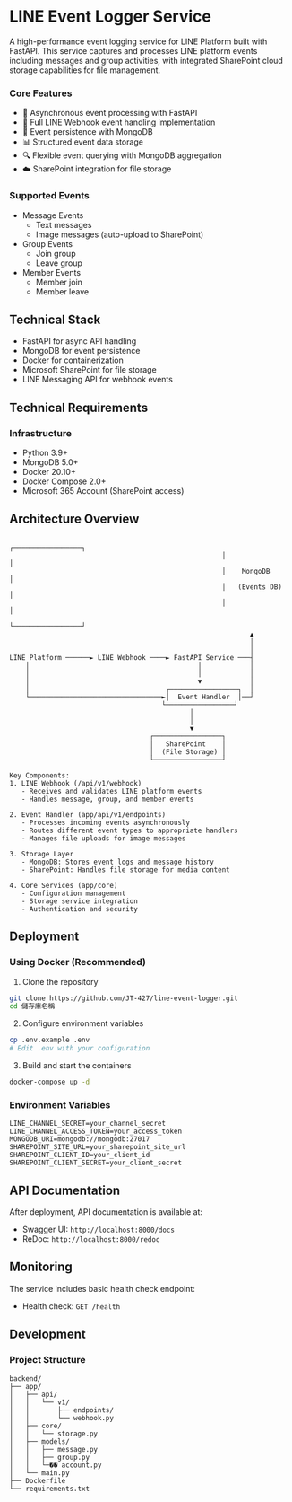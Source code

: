 # LINE Event Logger Service

A high-performance event logging service for LINE Platform built with FastAPI. This service captures and processes LINE platform events including messages and group activities, with integrated SharePoint cloud storage capabilities for file management.

### Core Features

- 🚀 Asynchronous event processing with FastAPI
- 📱 Full LINE Webhook event handling implementation
- 💾 Event persistence with MongoDB
- 📊 Structured event data storage
- 🔍 Flexible event querying with MongoDB aggregation
- ☁️ SharePoint integration for file storage

### Supported Events

- Message Events
  - Text messages
  - Image messages (auto-upload to SharePoint)
- Group Events
  - Join group
  - Leave group
- Member Events
  - Member join
  - Member leave

## Technical Stack

- FastAPI for async API handling
- MongoDB for event persistence
- Docker for containerization
- Microsoft SharePoint for file storage
- LINE Messaging API for webhook events

## Technical Requirements

### Infrastructure

- Python 3.9+
- MongoDB 5.0+
- Docker 20.10+
- Docker Compose 2.0+
- Microsoft 365 Account (SharePoint access)

## Architecture Overview

```plaintext
                                                     ┌─────────────────┐
                                                     │                 │
                                                     │    MongoDB      │
                                                     │   (Events DB)   │
                                                     │                 │
                                                     └─────────────────┘
                                                            ▲
                                                            │
                                                            │
LINE Platform ──────► LINE Webhook ────► FastAPI Service ───┤
    │                                          │            │
    │                                          │            │
    │                                          ▼            │
    │                                  ┌─────────────────┐  │
    └─────────────────────────────────►│  Event Handler  │──┘
                                      └─────────────────┘
                                             │
                                             │
                                             ▼
                                   ┌─────────────────┐
                                   │   SharePoint    │
                                   │  (File Storage) │
                                   └─────────────────┘

Key Components:
1. LINE Webhook (/api/v1/webhook)
   - Receives and validates LINE platform events
   - Handles message, group, and member events

2. Event Handler (app/api/v1/endpoints)
   - Processes incoming events asynchronously
   - Routes different event types to appropriate handlers
   - Manages file uploads for image messages

3. Storage Layer
   - MongoDB: Stores event logs and message history
   - SharePoint: Handles file storage for media content

4. Core Services (app/core)
   - Configuration management
   - Storage service integration
   - Authentication and security
```

## Deployment

### Using Docker (Recommended)

1. Clone the repository

```bash
git clone https://github.com/JT-427/line-event-logger.git
cd 儲存庫名稱
```

2. Configure environment variables

```bash
cp .env.example .env
# Edit .env with your configuration
```

3. Build and start the containers

```bash
docker-compose up -d
```

### Environment Variables

```plaintext
LINE_CHANNEL_SECRET=your_channel_secret
LINE_CHANNEL_ACCESS_TOKEN=your_access_token
MONGODB_URI=mongodb://mongodb:27017
SHAREPOINT_SITE_URL=your_sharepoint_site_url
SHAREPOINT_CLIENT_ID=your_client_id
SHAREPOINT_CLIENT_SECRET=your_client_secret
```

## API Documentation

After deployment, API documentation is available at:

- Swagger UI: `http://localhost:8000/docs`
- ReDoc: `http://localhost:8000/redoc`

## Monitoring

The service includes basic health check endpoint:

- Health check: `GET /health`

## Development

### Project Structure

```
backend/
├── app/
│   ├── api/
│   │   └── v1/
│   │       ├── endpoints/
│   │       └── webhook.py
│   ├── core/
│   │   └── storage.py
│   ├── models/
│   │   ├── message.py
│   │   ├── group.py
│   │   └─�� account.py
│   └── main.py
├── Dockerfile
└── requirements.txt
```
